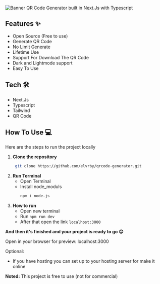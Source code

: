 
![Banner](https://github.com/user-attachments/assets/8d9c9799-073c-4256-948f-b2497b134347)
QR Code Generator built in Next.Js with Typescript

## Features ✨
* Open Source (Free to use)
* Generate QR Code
* No Limit Generate
* Lifetime Use
* Support For Download The QR Code
* Dark and Lightmode support
* Easy To Use

## Tech 🛠
* Next.Js
* Typescript
* Tailwind
* QR Code

## How To Use 💻
Here are the steps to run the project locally

1. **Clone the repository**
   ```bash
	git clone https://github.com/elvrby/qrcode-generator.git

2. **Run Terminal**
   * Open Terminal
   * Install node_moduls
     ```bash
     npm i node.js
  
3. **How to run**
   * Open new terminal
   * Run `npm run dev`
   * After that open the link `localhost:3000`

  
**And then it's finished and your project is ready to go 😊**

Open in your browser for preview: localhost:3000

Optional:
* If you have hosting you can set up to your hosting server for make it online

**Noted:**
This project is free to use (not for commercial)
